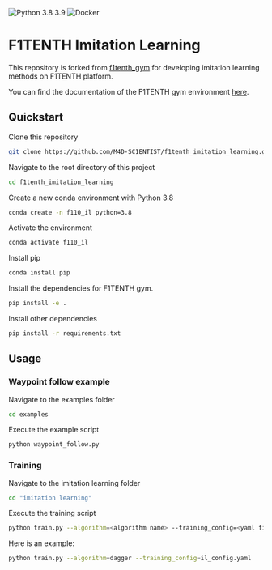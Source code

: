 ![Python 3.8 3.9](https://github.com/f1tenth/f1tenth_gym/actions/workflows/ci.yml/badge.svg)
![Docker](https://github.com/f1tenth/f1tenth_gym/actions/workflows/docker.yml/badge.svg)
# F1TENTH Imitation Learning

This repository is forked from [f1tenth_gym](https://github.com/f1tenth/f1tenth_gym) for developing imitation learning methods on F1TENTH platform.

You can find the documentation of the F1TENTH gym environment [here](https://f1tenth-gym.readthedocs.io/en/latest/).

## Quickstart
Clone this repository
```bash
git clone https://github.com/M4D-SC1ENTIST/f1tenth_imitation_learning.git
```

Navigate to the root directory of this project
```bash
cd f1tenth_imitation_learning
```

Create a new conda environment with Python 3.8
```bash
conda create -n f110_il python=3.8
```

Activate the environment
```bash
conda activate f110_il
```

Install pip
```bash
conda install pip  
```

Install the dependencies for F1TENTH gym.
```bash
pip install -e .
```

Install other dependencies
```bash
pip install -r requirements.txt
```

## Usage
### Waypoint follow example
Navigate to the examples folder
```bash
cd examples
```

Execute the example script
```bash
python waypoint_follow.py
```

### Training
Navigate to the imitation learning folder
```bash
cd "imitation learning"
```

Execute the training script
```bash
python train.py --algorithm=<algorithm name> --training_config=<yaml file location>
```

Here is an example:
```bash
python train.py --algorithm=dagger --training_config=il_config.yaml
```